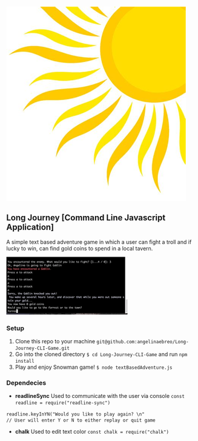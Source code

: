 ![sunshine](./sunshine.jpeg)


## Long Journey [Command Line Javascript Application]

A simple text based adventure game in which a user can fight a troll and if lucky to win, can find gold coins to spend in a local tavern. 


![game gif](./longjourneygiphy.gif)

### Setup


1. Clone this repo to your machine `git@github.com:angelinaebreo/Long-Journey-CLI-Game.git`
1. Go into the cloned directory `$ cd Long-Journey-CLI-Game` and run `npm install`
1. Play and enjoy Snowman game! `$ node textBasedAdventure.js` 





### Dependecies
- **readlineSync** Used to communicate with the user via console
`const readline = require("readline-sync")`
```
readline.keyInYN("Would you like to play again? \n"
// User will enter Y or N to either replay or quit game
```
  
- **chalk** Used to edit text color
`const chalk = require("chalk")`



